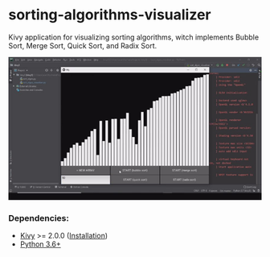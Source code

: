 # sorting-algorithms-visualizer

Kivy application for visualizing sorting algorithms, witch implements Bubble Sort, Merge Sort, Quick Sort, and Radix Sort.

<p align="center">
  <a href="https://www.youtube.com/watch?v=dP0amymgxPk">
    <img width="600" src="https://github.com/ZianiOussama/sorting-algorithms-visualizer/blob/master/sorting_visualizer_screanshot.jpg?raw=true" title="Click to watch sorting visualizer on YouTube">
  </a>
</p>

### Dependencies:

- [Kivy](https://github.com/kivy/kivy) >= 2.0.0 ([Installation](https://kivy.org/doc/stable/gettingstarted/installation.html))
- [Python 3.6+](https://www.python.org/)
